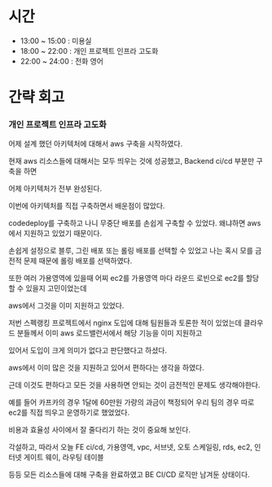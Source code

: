 # 시간
- 13:00 ~ 15:00 : 미용실
- 18:00 ~ 22:00 : 개인 프로젝트 인프라 고도화
- 22:00 ~ 24:00 : 전화 영어

# 간략 회고

### 개인 프로젝트 인프라 고도화

어제 설계 했던 아키텍처에 대해서 aws 구축을 시작하였다.

현재 aws 리소스들에 대해서는 모두 띄우는 것에 성공했고, Backend ci/cd 부분만 구축을 하면

어제 아키텍처가 전부 완성된다.

이번에 아키텍처를 직접 구축하면서 배운점이 많았다.

codedeploy를 구축하고 나니 무중단 배포를 손쉽게 구축할 수 있었다. 왜냐하면 aws에서 지원하고 있었기 때문이다.

손쉽게 설정으로 블루, 그린 배포 또는 롤링 배포를 선택할 수 있었고 나는 혹시 모를 금전적 문제 때문에 롤링 배포를 선택하였다.

또한 여러 가용영역에 있을때 어찌 ec2를 가용영역 마다 라운드 로빈으로 ec2를 할당할 수 있을지 고민이었는데

aws에서 그것을 이미 지원하고 있었다.

저번 스펙랭킹 프로젝트에서 nginx 도입에 대해 팀원들과 토론한 적이 있었는데 클라우드 분들께서 이미 aws 로드밸런서에서 해당 기능을 이미 지원하고 

있어서 도입이 크게 의미가 없다고 판단했다고 하셨다.

aws에서 이미 많은 것을 지원하고 있어서 편하다는 생각을 하였다.

근데 이것도 편하다고 모든 것을 사용하면 안되는 것이 금전적인 문제도 생각해야한다.

예를 들어 카프카의 경우 1달에 60만원 가량의 과금이 책정되어 우리 팀의 경우 따로 ec2를 직접 띄우고 운영하기로 했었었다.

비용과 효율성 사이에서 잘 줄다리기 하는 것이 중요해 보인다.

각설하고, 따라서 오늘 FE ci/cd, 가용영역, vpc, 서브넷, 오토 스케일링, rds, ec2, 인터넷 게이트 웨이, 라우팅 테이블

등등 모든 리소스들에 대해 구축을 완료하였고 BE CI/CD 로직만 남겨둔 상태이다.
